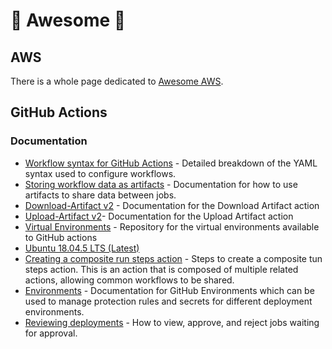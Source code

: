 # :rocket: Awesome :rocket:

## AWS

There is a whole page dedicated to [Awesome AWS](./docs/aws.md).

## GitHub Actions

### Documentation

* [Workflow syntax for GitHub Actions](https://docs.github.com/en/actions/reference/workflow-syntax-for-github-actions) - Detailed breakdown of the YAML syntax used to configure workflows.
* [Storing workflow data as artifacts](https://docs.github.com/en/actions/guides/storing-workflow-data-as-artifacts) - Documentation for how to use artifacts to share data between jobs.
* [Download-Artifact v2](https://github.com/actions/download-artifact) - Documentation for the Download Artifact action
* [Upload-Artifact v2](https://github.com/actions/upload-artifact)- Documentation for the Upload Artifact action
* [Virtual Environments](https://github.com/actions/virtual-environments) - Repository for the virtual environments available to GitHub actions
* [Ubuntu 18.04.5 LTS (Latest)](https://github.com/actions/virtual-environments/blob/main/images/linux/Ubuntu1804-README.md)
* [Creating a composite run steps action](https://docs.github.com/en/actions/creating-actions/creating-a-composite-run-steps-action) - Steps to create a composite tun steps action. This is an action that is composed of multiple related actions, allowing common workflows to be shared.
* [Environments](https://docs.github.com/en/actions/reference/environments) - Documentation for GitHub Environments which can be used to manage protection rules and secrets for different deployment environments.
* [Reviewing deployments](https://docs.github.com/en/actions/managing-workflow-runs/reviewing-deployments) - How to view, approve, and reject jobs waiting for approval.
